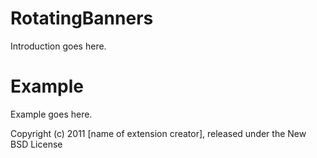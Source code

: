 RotatingBanners
===============

Introduction goes here.


Example
=======

Example goes here.


Copyright (c) 2011 [name of extension creator], released under the New BSD License
